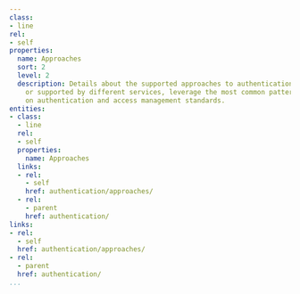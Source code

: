 ```yaml
---
class:
- line
rel:
- self
properties:
  name: Approaches
  sort: 2
  level: 2
  description: Details about the supported approaches to authentication in place,
    or supported by different services, leverage the most common patterns, and building
    on authentication and access management standards.
entities:
- class:
  - line
  rel:
  - self
  properties:
    name: Approaches
  links:
  - rel:
    - self
    href: authentication/approaches/
  - rel:
    - parent
    href: authentication/
links:
- rel:
  - self
  href: authentication/approaches/
- rel:
  - parent
  href: authentication/
...
```

